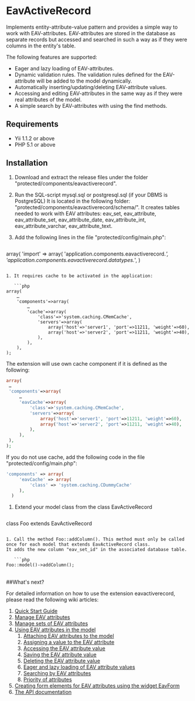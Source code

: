 EavActiveRecord
=========

Implements entity-attribute-value pattern and provides a simple way to work with EAV-attributes. EAV-attributes are stored in the database as separate records but accessed and searched in such a way as if they were columns in the entity's table.

The following features are supported:

  - Eager and lazy loading of EAV-attributes.
  - Dynamic validation rules. The validation rules defined for the EAV-attribute will be added to the model dynamically.
  - Automatically inserting/updating/deleting EAV-attribute values.
  - Accessing and editing EAV-attributes in the same way as if they were real attributes of the model.
  - A simple search by EAV-attributes with using the find methods.

Requirements
------------

- Yii 1.1.2 or above
- PHP 5.1 or above



Installation
------------

1. Download and extract the release files under the folder "protected/components/eavactiverecord".
1. Run the SQL-script mysql.sql or postgresql.sql (if your DBMS is PostgreSQL) It is located in the following folder: "protected/components/eavactiverecord/schema/". It creates tables needed to work with EAV attributes: eav_set, eav_attribute, eav_attribute_set, eav_attribute_date, eav_attribute_int, eav_attribute_varchar, eav_attribute_text.
1. Add the following lines in the file "protected/config/main.php":

   ```php
array(
     'import' => array(
     'application.components.eavactiverecord.*',
     'application.components.eavactiverecord.datatypes.*',
)
```

1. It requires cache to be activated in the application: 

   ```php
array(
    …
    'components'=>array(
        …
        'cache'=>array(
            'class'=>'system.caching.CMemCache',
            'servers'=>array(
                array('host'=>'server1', 'port'=>11211, 'weight'=>60),
                array('host'=>'server2', 'port'=>11211, 'weight'=>40),
            ),
        ),
    ),
);
```

   The extension will use own cache component if it is defined as the following:

   ```php
array(
    …
    'components'=>array(
        …
        'eavCache'=>array(
            'class'=>'system.caching.CMemCache',
            'servers'=>array(
                array('host'=>'server1', 'port'=>11211, 'weight'=>60),
                array('host'=>'server2', 'port'=>11211, 'weight'=>40),
            ),
        ),
    ),
);
```
   If you do not use cache, add the following code in the file "protected/config/main.php":

   ```php
'components' => array(
        'eavCache' => array(
            'class' => 'system.caching.CDummyCache'
        ),
     )
```

1. Extend your model class from the class EavActiveRecord

   ```php
class Foo extends EavActiveRecord
```

1. Call the method Foo::addColumn(). This method must only be called once for each model that extends EavActiveRecord class. 
It adds the new column "eav_set_id" in the associated database table.

   ```php
Foo::model()->addColumn();
```

<br>
##What's next?

For detailed information on how to use the extension eavactiverecord, please read the following wiki articles:

1. [Quick Start Guide](https://github.com/iAchilles/eavactiverecord/wiki/Quick-Start-Guide)
1. [Manage EAV attributes](https://github.com/iAchilles/eavactiverecord/wiki/Manage-EAV-attributes)
1. [Manage sets of EAV attributes](https://github.com/iAchilles/eavactiverecord/wiki/Manage-sets-of-EAV-attributes)
1. [Using EAV attributes in the model](https://github.com/iAchilles/eavactiverecord/wiki/Using-EAV-attributes-in-the-model)
   1. [Attaching EAV attributes to the model](https://github.com/iAchilles/eavactiverecord/wiki/Using-EAV-attributes-in-the-model#i)
   1. [Assigning a value to the EAV attribute](https://github.com/iAchilles/eavactiverecord/wiki/Using-EAV-attributes-in-the-model#ii)
   1. [Accessing the EAV attribute value](https://github.com/iAchilles/eavactiverecord/wiki/Using-EAV-attributes-in-the-model#iii)
   1. [Saving the EAV attribute value](https://github.com/iAchilles/eavactiverecord/wiki/Using-EAV-attributes-in-the-model#iv)
   1. [Deleting the EAV attribute value](https://github.com/iAchilles/eavactiverecord/wiki/Using-EAV-attributes-in-the-model#v)
   1. [Eager and lazy loading of EAV attribute values](https://github.com/iAchilles/eavactiverecord/wiki/Using-EAV-attributes-in-the-model#vi)
   1. [Searching by EAV attributes](https://github.com/iAchilles/eavactiverecord/wiki/Using-EAV-attributes-in-the-model#vii)
   1. [Priority of attributes](https://github.com/iAchilles/eavactiverecord/wiki/Using-EAV-attributes-in-the-model#viii)
1. [Creating form elements for EAV attributes using the widget EavForm](https://github.com/iAchilles/eavactiverecord/wiki/Creating-form-elements-for-EAV-attributes-using-the-widget-EavForm)
1. [The API documentation](https://github.com/iAchilles/eavactiverecord/wiki/The-API-documentation)
 
